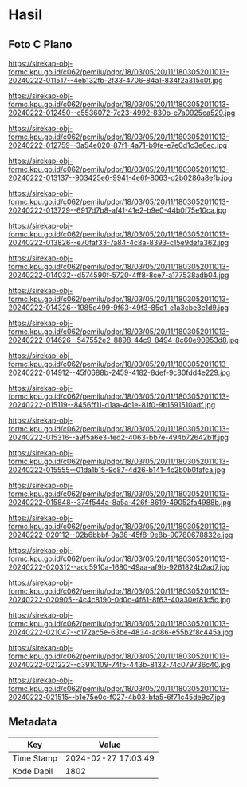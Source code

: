 # Hasil

## Foto C Plano

https://sirekap-obj-formc.kpu.go.id/c062/pemilu/pdpr/18/03/05/20/11/1803052011013-20240222-011517--4eb132fb-2f33-4706-84a1-834f2a315c0f.jpg

https://sirekap-obj-formc.kpu.go.id/c062/pemilu/pdpr/18/03/05/20/11/1803052011013-20240222-012450--c5536072-7c23-4992-830b-e7a0925ca529.jpg

https://sirekap-obj-formc.kpu.go.id/c062/pemilu/pdpr/18/03/05/20/11/1803052011013-20240222-012759--3a54e020-87f1-4a71-b9fe-e7e0d1c3e6ec.jpg

https://sirekap-obj-formc.kpu.go.id/c062/pemilu/pdpr/18/03/05/20/11/1803052011013-20240222-013137--903425e6-9941-4e6f-8063-d2b0286a8efb.jpg

https://sirekap-obj-formc.kpu.go.id/c062/pemilu/pdpr/18/03/05/20/11/1803052011013-20240222-013729--6917d7b8-af41-41e2-b9e0-44b0f75e10ca.jpg

https://sirekap-obj-formc.kpu.go.id/c062/pemilu/pdpr/18/03/05/20/11/1803052011013-20240222-013826--e70faf33-7a84-4c8a-8393-c15e9defa362.jpg

https://sirekap-obj-formc.kpu.go.id/c062/pemilu/pdpr/18/03/05/20/11/1803052011013-20240222-014032--d574590f-5720-4ff8-8ce7-a177538adb04.jpg

https://sirekap-obj-formc.kpu.go.id/c062/pemilu/pdpr/18/03/05/20/11/1803052011013-20240222-014326--1985d499-9f63-49f3-85d1-e1a3cbe3e1d9.jpg

https://sirekap-obj-formc.kpu.go.id/c062/pemilu/pdpr/18/03/05/20/11/1803052011013-20240222-014626--547552e2-8898-44c9-8494-8c60e90953d8.jpg

https://sirekap-obj-formc.kpu.go.id/c062/pemilu/pdpr/18/03/05/20/11/1803052011013-20240222-014912--45f0688b-2459-4182-8def-9c80fdd4e229.jpg

https://sirekap-obj-formc.kpu.go.id/c062/pemilu/pdpr/18/03/05/20/11/1803052011013-20240222-015119--8456ff11-d1aa-4c1e-81f0-9b1591510adf.jpg

https://sirekap-obj-formc.kpu.go.id/c062/pemilu/pdpr/18/03/05/20/11/1803052011013-20240222-015316--a9f5a6e3-fed2-4063-bb7e-494b72642b1f.jpg

https://sirekap-obj-formc.kpu.go.id/c062/pemilu/pdpr/18/03/05/20/11/1803052011013-20240222-015555--01da1b15-9c87-4d26-b141-4c2b0b0fafca.jpg

https://sirekap-obj-formc.kpu.go.id/c062/pemilu/pdpr/18/03/05/20/11/1803052011013-20240222-015848--374f544a-8a5a-426f-8619-49052fa4988b.jpg

https://sirekap-obj-formc.kpu.go.id/c062/pemilu/pdpr/18/03/05/20/11/1803052011013-20240222-020112--02b6bbbf-0a38-45f8-9e8b-90780678832e.jpg

https://sirekap-obj-formc.kpu.go.id/c062/pemilu/pdpr/18/03/05/20/11/1803052011013-20240222-020312--adc5910a-1680-49aa-af9b-9261824b2ad7.jpg

https://sirekap-obj-formc.kpu.go.id/c062/pemilu/pdpr/18/03/05/20/11/1803052011013-20240222-020905--4c4c8190-0d0c-4f61-8f63-40a30ef81c5c.jpg

https://sirekap-obj-formc.kpu.go.id/c062/pemilu/pdpr/18/03/05/20/11/1803052011013-20240222-021047--c172ac5e-63be-4834-ad86-e55b2f8c445a.jpg

https://sirekap-obj-formc.kpu.go.id/c062/pemilu/pdpr/18/03/05/20/11/1803052011013-20240222-021222--d3910109-74f5-443b-8132-74c079736c40.jpg

https://sirekap-obj-formc.kpu.go.id/c062/pemilu/pdpr/18/03/05/20/11/1803052011013-20240222-021515--b1e75e0c-f027-4b03-bfa5-6f71c45de9c7.jpg


## Metadata

| Key        | Value               |
| ---------- | ------------------- |
| Time Stamp | 2024-02-27 17:03:49 |
| Kode Dapil | 1802                |



